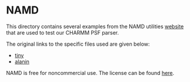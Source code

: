 # NAMD

This directory contains several examples from the NAMD utilities
[website](http://www.ks.uiuc.edu/Research/namd/utilities) that are used to test
our CHARMM PSF parser.

The original links to the specific files used are given below:

* [tiny](http://www.ks.uiuc.edu/Research/namd/utilities/tiny)
* [alanin](http://www.ks.uiuc.edu/Research/namd/utilities/alanin)

NAMD is free for noncommercial use. The license can be found [here](http://www.ks.uiuc.edu/Research/namd/license.html).
